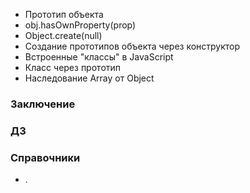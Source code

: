 - Прототип объекта
- obj.hasOwnProperty(prop)
- Object.create(null)
- Создание прототипов объекта через конструктор
- Встроенные "классы" в JavaScript
- Класс через прототип
- Наследование Array от Object

### Заключение

### ДЗ

### Справочники
- []().